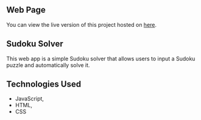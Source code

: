 ## Web Page

You can view the live version of this project hosted on [here](https://humorous-sudsy-collard.glitch.me).

## Sudoku Solver

This web app is a simple Sudoku solver that allows users to input a Sudoku puzzle and automatically solve it.

## Technologies Used

  - JavaScript,
  - HTML,
  - CSS

